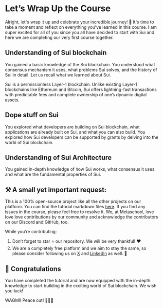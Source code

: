 # Let’s Wrap Up the Course

Alright, let's wrap it up and celebrate your incredible journey! 🎉 It's time to take a moment and reflect on everything you've learned in this course. I am super excited for all of you since you all have decided to start with Sui and here we are completing our very first course together.

## Understanding of Sui blockchain

You gained a basic knowledge of the Sui blockchain. You understood what consensus mechanism it uses, what problems Sui solves, and the history of Sui in detail. Let us recall what we learned about Sui.

Sui is a permissionless Layer-1 blockchain. Unlike existing Layer-1 blockchains like Ethereum and Bitcoin, Sui offers lightning-fast transactions with predictable fees and complete ownership of one’s dynamic digital assets.

## Dope stuff on Sui

You explored what developers are building on Sui blockchain, what applications are already built on Sui, and what you can also build. You explored how Sui developers can be supported by grants by delving into the world of Sui blockchain.

## Understanding of Sui Architecture

You gained in-depth knowledge of how Sui works, what consensus it uses and what are the fundamental properties of Sui.


## ⚒️ A small yet important request:

This is a 100% open-source project like all the other projects on our platform. You can find the tutorial markdown files [here](https://github.com/0xmetaschool/Learning-Projects/tree/main/Learn%20Everything%20About%20Sui%2C%20its%20Concepts%20and%20Protocols). If you find any issues in the course, please feel free to resolve it. We, at Metaschool, love love love contributions by our community and acknowledge the contributors on our Discord and GitHub, too.

While you’re contributing:

1. Don’t forget to star ⭐️ our repository. We will be very thankful! ❤️
2. We are a completely free platform and we aim to stay the same, so please consider following us on [X](https://bit.ly/everything-about-sui-course-twitter) and [LinkedIn](https://bit.ly/everything-about-sui-course-linkedin) as well. 🫶


## 🎊 Congratulations

You have completed the tutorial and are now equipped with the in-depth knowledge to start building in the exciting world of Sui blockchain. We wish you luck!

WAGMI! Peace out! ✌🏻🔮